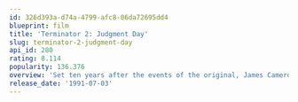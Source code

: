 ```yaml
---
id: 326d393a-d74a-4799-afc8-06da72695dd4
blueprint: film
title: 'Terminator 2: Judgment Day'
slug: terminator-2-judgment-day
api_id: 280
rating: 8.114
popularity: 136.376
overview: 'Set ten years after the events of the original, James Cameron’s classic sci-fi action flick tells the story of a second attempt to get the rid of rebellion leader John Connor, this time targeting the boy himself. However, the rebellion has sent a reprogrammed terminator to protect Connor.'
release_date: '1991-07-03'
---
```

